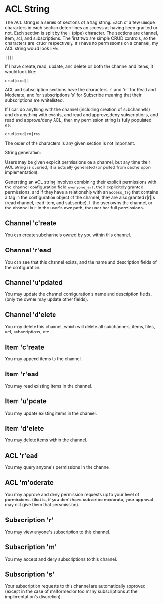 # ACL String

The ACL string is a series of sections of a flag string. Each of a few unique characters in each section determines an access as having been granted or not. Each section is split by the `|` (pipe) character. The sections are channel, item, acl, and subscriptions. The first two are simple CRUD controls, so the characters are 'crud' respectively. If I have no permissoins on a channel, my ACL string would look like:

    ||||

If I have create, read, update, and delete on both the channel and items, it would look like:

    crud|crud||

ACL and subscription sections have the characters 'r' and 'm' for Read and Moderate, and for subscriptions 's' for Subscribe meaning that their subscriptions are whitelisted.

If I can do anything with the channel (including creation of subchannels) and do anything with events, and read and approve/deny subscriptions, and read and approve/deny ACL, then my permission string is fully populated as:

    crud|crud|rm|rms
    
The order of the characters is any given section is not important.

String generation:

Users may be given explicit permissions on a channel, but any time their ACL string is queried, it is actually generated (or pulled from cache upon implementation).

Generating an ACL string involves combining their explicit permissions with the channel configuration field `everyone_acl`, their explicitely granted permissions, and if they have a relationship with an `access_tag` that contains a tag in the configuration object of the channel, they are also granted r|r||s (read channel, read item, and subscribe).
If the user owns the channel, or the channel is it in the user's own path, the user has full permissions.

## Channel 'c'reate

You can create subchannels owned by you within this channel.

## Channel 'r'ead

You can see that this channel exists, and the name and description fields of the configuration.

## Channel 'u'pdated

You may update the channel configuration's name and description fields.
(only the owner may update other fields).

## Channel 'd'elete

You may delete this channel, which will delete all subchannels, items, files, acl, subscriptions, etc.

## Item 'c'reate

You may append items to the channel.

## Item 'r'ead

You may read existing items in the channel.

## Item 'u'pdate

You may update existing items in the channel.

## Item 'd'elete

You may delete items within the channel.

## ACL 'r'ead

You may query anyone's permissions in the channel.

## ACL 'm'oderate

You may approve and deny permission requests up to your level of permissions.
(that is, if you don't have subscribe moderate, your approval may not give them that persmission).

## Subscription 'r'

You may view anyone's subscription to this channel.

## Subscription 'm'

You may accept and deny subscriptions to this channel.

## Subscription 's'

Your subscription requests to this channel are automatically approved (except in the case of malformed or too many subscriptions at the implimentation's discretion).
